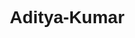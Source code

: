 # Aditya-Kumar
<!DOCTYPE html>
<html lang="en">

<head>
    <meta charset="UTF-8" />
    <meta name="viewport" content="width=device-width, initial-scale=1.0" />
    <title>Netflix Clone</title>
    <link rel="icon" href="http://pngimg.com/uploads/netflix/small/netflix_PNG15.png" />
    <script src="https://www.gstatic.com/firebasejs/10.0.0/firebase-app.js"></script>
    <script src="https://www.gstatic.com/firebasejs/10.0.0/firebase-auth.js"></script>
    <script src="https://www.gstatic.com/firebasejs/10.0.0/firebase-firestore.js"></script>
    <style>
        * {
            margin: 0;
            padding: 0;
            box-sizing: border-box;
            font-family: Arial, Helvetica, sans-serif;
        }

        body {
            background-color: black;
            color: white;
        }

        .background {
            position: fixed;
            top: 0;
            left: 0;
            height: 100vh;
            width: 100vw;
            background: url('https://wallpapers.com/images/hd/netflix-background-gs7hjuwvv2g0e9fj.jpg') no-repeat center center/cover;
            z-index: -1;
            filter: brightness(0.4);
        }

        .navbar {
            display: flex;
            align-items: center;
            padding: 20px;
        }

        .brand_logo {
            height: 40px;
        }

        .top-navbar {
            display: flex;
            justify-content: flex-end;
            padding: 10px 30px;
            gap: 10px;
        }

        .nav-buttons button {
            padding: 8px 16px;
            font-size: 14px;
            background-color: #e50914;
            color: white;
            border: none;
            border-radius: 4px;
            cursor: pointer;
            transition: background-color 0.3s ease;
        }

        .nav-buttons button:hover {
            background-color: #b81d12;
        }

        .banner {
            height: 100vh;
            background-size: contain;
            background-position: center center;
            background-image: url('https://image.tmdb.org/t/p/original//lsHFo42x6B5gVBNxyzQF4Oh6e9V.jpg');
            display: flex;
            flex-direction: column;
            justify-content: center;
            padding: 60px 30px;
        }

        .banner__contents h1 {
            font-size: 4rem;
        }

        .banner__description {
            margin-top: 20px;
            font-size: 1.3rem;
            max-width: 600px;
        }

        .container {
            text-align: center;
            max-width: 800px;
            margin: 100px auto;
            padding: 0 20px;
        }

        .container h2 {
            font-size: 3rem;
            margin-bottom: 20px;
        }

        .container h3 {
            font-size: 1.5rem;
            margin-bottom: 15px;
        }

        .email-form {
            margin-top: 20px;
            display: flex;
            justify-content: center;
            flex-wrap: wrap;
            gap: 10px;
        }

        .email-form input {
            padding: 15px;
            width: 300px;
            font-size: 16px;
            border: none;
            border-radius: 2px;
            outline: none;
        }

        .email-form button {
            padding: 15px 25px;
            font-size: 16px;
            background-color: #e50914;
            color: white;
            border: none;
            border-radius: 2px;
            cursor: pointer;
            transition: background-color 0.3s ease;
        }

        .email-form button:hover {
            background-color: #b81d12;
        }

        .carousel {
            margin: 60px auto;
            padding: 20px;
            max-width: 1000px;
            display: flex;
            flex-wrap: wrap;
            gap: 15px;
            justify-content: center;
            overflow-x: scroll;
            scrollbar-width: none;
        }

        .carousel::-webkit-scrollbar {
            display: none;
            /* for Chrome, Safari */
        }

        .carousel img {
            width: 180px;
            border-radius: 10px;
            transition: transform 0.3s ease;
        }

        .carousel img:hover {
            transform: scale(1.1);
        }

        .visually-hidden {
            position: absolute;
            left: -9999px;
        }

        @media (max-width: 768px) {
            .container h2 {
                font-size: 2.5rem;
            }

            .container h3 {
                font-size: 1.2rem;
            }

            .email-form input,
            .email-form button {
                width: 80%;
            }
        }

        .top-navbar {
            position: sticky;
            top: 0;
            background: rgba(0, 0, 0, 0.7);
            z-index: 10;
        }

        section h3 {
            font-size: 1.5rem;
            margin: 20px 0 10px 30px;
        }

        #movie-modal {
            transition: all 0.3s ease;
        }

        .movie-card {
            position: relative;
            width: 200px;
            height: 300px;
            border-radius: 10px;
            overflow: hidden;
            transition: transform 0.3s ease;
        }

        .movie-card:hover {
            transform: scale(1.05);
        }

        .movie-img {
            width: 100%;
            height: 100%;
            object-fit: cover;
        }

        .overlay {
            position: absolute;
            top: 0;
            left: 0;
            width: 100%;
            height: 100%;
            background: rgba(0, 0, 0, 0.7);
            color: white;
            display: none;
            align-items: center;
            justify-content: center;
            text-align: center;
        }

        /* For smooth animations and hover effects */
        .movie-card:hover {
            transform: scale(1.1);
            transition: transform 0.3s ease;
        }

        .movie-card:hover .overlay {
            display: flex;
            opacity: 1;
            transition: opacity 0.3s ease-in-out;
        }

        .overlay {
            display: none;
            opacity: 0;
            position: absolute;
            top: 0;
            left: 0;
            width: 100%;
            height: 100%;
            background: rgba(0, 0, 0, 0.7);
            color: white;
            align-items: center;
            justify-content: center;
            text-align: center;
            padding: 10px;
        }

        .movie-img {
            width: 100%;
            height: 100%;
            object-fit: cover;
        }

        /* Navbar Styling - Sticky effect */
        .top-navbar {
            position: sticky;
            top: 0;
            background: rgba(0, 0, 0, 0.8);
            z-index: 10;
            padding: 15px;
        }
 
        /* Banner styling with fade-in */
        .banner {
            height: 100vh;
            background-size: cover;
            background-position: center center;
            background-image: url('https://image.tmdb.org/t/p/original/3NTAbAiao4JLzFQw6YxP1YZppM8.jpg');
            display: flex;
            flex-direction: column;
            justify-content: center;
            padding: 60px 30px;
            opacity: 0;
            animation: fadeIn 2s forwards;
        }

        @keyframes fadeIn {
            0% {
                opacity: 0;
            }

            100% {
                opacity: 1;
            }
        }

        .nav-buttons button:hover {
            background-color: #b81d12;
        }

        .carousel img {
            width: 180px;
            height: 270px;
            border-radius: 10px;
            transition: transform 0.3s ease;
        }

        .carousel img:hover {
            transform: scale(1.05);
        }

        /* Mobile responsiveness for smaller screens */
        @media (max-width: 768px) {
            .carousel {
                flex-direction: column;
                align-items: center;
                gap: 10px;
            }

            .carousel img {
                width: 100%;
                height: auto;
            }
        }

        /* Ensuring the movies are displayed in a row */
        /* Ensuring the movies are displayed in a row */
        .movie-row {
            display: flex;
            justify-content: space-between;
            gap: 10px;
            margin-top: 20px;
            flex-wrap: nowrap;
            /* Prevent wrapping */
        }

        /* Styling individual movie cards */
        .movie-card {
            display: flex;
            justify-content: center;
            align-items: center;
            flex: 0 0 auto;
            /* Prevent expansion and compression */
            border-radius: 10px;
            overflow: hidden;
            transition: transform 0.3s ease;
            height: 300px;
        }

        /* Image styling */
        .movie-img {
            width: 100%;
            height: auto;
            border-radius: 10px;
            object-fit: cover;
        }

        /* Hover effect */
        .movie-card:hover {
            transform: scale(1.05);
        }
    </style>
</head>

<body>
    <div class="background"></div>

    <header>
        <nav class="navbar">
            <div class="navbar_brand">
                <img src="https://www.freepnglogos.com/uploads/netflix-logo-0.png" alt="Netflix Logo"
                    class="brand_logo" />
            </div>
        </nav>
    </header>
    <div class="movie-row">
        <div class="movie-card">
            <img src="https://pics.filmaffinity.com/2025_the_world_enslaved_by_a_virus-659669776-large.jpg"
                alt="Movie Name" class="movie-img" />
        </div>

        <div class="movie-card">
            <img src="https://pics.filmaffinity.com/2025_the_world_enslaved_by_a_virus-659669776-large.jpg"
                alt="Movie Name" class="movie-img" />
        </div>

        <div class="movie-card">
            <img src="https://pics.filmaffinity.com/2025_the_world_enslaved_by_a_virus-659669776-large.jpg"
                alt="Movie Name" class="movie-img" />
        </div>
    </div>

    <div class="top-navbar">
        <div class="nav-buttons">
            <button type="button" class="signin-btn">Sign In</button>
            <button type="button" class="lang-btn">Hindi / English</button>
        </div>
    </div>
    <header class="banner">
        <div class="banner__contents">
            <h1>Money Heist</h1>
            <div class="banner__description">
                A criminal mastermind who goes by "The Professor" has a plan to pull off the biggest heist in recorded
                history.
            </div>
        </div>
    </header>

    <main class="container">
        <h2>Unlimited Movies, TV Shows, and More</h2>
        <h3>Watch anywhere. Cancel anytime.</h3>
        <h3>Ready to watch? Enter your email to create or restart your membership.</h3>

        <form class="email-form">
            <label for="email" class="visually-hidden">Email Address</label>
            <input type="email" id="email" placeholder="Email Address" required />
            <button type="submit">Get Started</button>
        </form>
    </main>

    <section class="carousel">
        <img src="https://image.tmdb.org/t/p/w300/qNBAXBIQlnOThrVvA6mA2B5ggV6.jpg" alt="Movie 1" />
        <img src="https://image.tmdb.org/t/p/w300/rXTqhpkpj6E0YilQ49PK1SSqLhm.jpg" alt="Movie 2" />
        <img src="https://image.tmdb.org/t/p/w300/7qop80YfuO0BwJa1uXk1DXUUEwv.jpg" alt="Movie 3" />
        <img src="https://image.tmdb.org/t/p/w300/hTExot1sfn7dHZjGrk0Aiwpntxt.jpg" alt="Movie 4" />
        <img src="https://image.tmdb.org/t/p/w300/kGzFbGhp99zva6oZODW5atUtnqi.jpg" alt="Movie 5" />
    </section>

    <div id="search-results"></div>

    <script>

        const API_KEY = 'YOUR_TMDB_API_KEY'; // Replace with your real TMDB API key
        const API_URL = 'https://api.themoviedb.org/3';
        const IMAGE_BASE = 'https://image.tmdb.org/t/p/w300';

        const firebaseConfig = {
            apiKey: "YOUR_API_KEY",
            authDomain: "YOUR_AUTH_DOMAIN",
            projectId: "YOUR_PROJECT_ID",
            storageBucket: "YOUR_STORAGE_BUCKET",
            messagingSenderId: "YOUR_SENDER_ID",
            appId: "YOUR_APP_ID"
        };

        // Initialize Firebase
        firebase.initializeApp(firebaseConfig);
        const auth = firebase.auth();
        const db = firebase.firestore();

        // Sign In / Sign Out
        document.querySelector('.signin-btn').addEventListener('click', () => {
            if (auth.currentUser) {
                auth.signOut().then(() => {
                    console.log("Signed out successfully");
                }).catch(error => {
                    console.error("Error during sign out:", error);
                });
            } else {
                const provider = new firebase.auth.GoogleAuthProvider();
                auth.signInWithPopup(provider).then(result => {
                    console.log(result.user);
                }).catch(error => {
                    console.error("Error during sign in:", error);
                });
            }
        });

        auth.onAuthStateChanged(user => {
            if (user) {
                document.querySelector('.signin-btn').innerText = "Sign Out";
            } else {
                document.querySelector('.signin-btn').innerText = "Sign In";
            }
        });

        // Search functionality
        document.getElementById('email').addEventListener('input', async (e) => {
            const query = e.target.value;
            if (query.length < 2) return;

            const res = await fetch(`${API_URL}/search/movie?api_key=${API_KEY}&query=${query}`);
            const data = await res.json();
            displaySearchResults(data.results);
        });

        function displaySearchResults(results) {
            const container = document.getElementById('search-results');
            container.innerHTML = '';
            results.forEach(movie => {
                const div = document.createElement('div');
                div.innerHTML = `<img src="${IMAGE_BASE}${movie.poster_path}" alt="${movie.title}" title="${movie.title}" />`;
                container.appendChild(div);
            });
        }

        // Add to Watchlist
        function saveToWatchlist(movie) {
            const user = firebase.auth().currentUser;
            if (!user) return alert("Please sign in first.");

            db.collection("users").doc(user.uid).collection("watchlist").add(movie);
        }

        // Infinite Scroll
        let currentPage = 1;
        let isLoading = false;

        window.addEventListener('scroll', () => {
            if (window.innerHeight + window.scrollY >= document.body.offsetHeight - 500 && !isLoading) {
                isLoading = true;
                fetchMoreMovies();
            }
        });

        async function fetchMoreMovies() {
            const res = await fetch(`${API_URL}/trending/movie/week?api_key=${API_KEY}&page=${++currentPage}`);
            const data = await res.json();
            createRow("More Trending", data.results);
            isLoading = false;
        }

        function createRow(title, movies) {
            const section = document.createElement('section');
            section.innerHTML = `<h3>${title}</h3>`;
            const carousel = document.createElement('div');
            carousel.classList.add('carousel');

            movies.forEach(movie => {
                const img = document.createElement('img');
                img.src = `${IMAGE_BASE}${movie.poster_path}`;
                img.alt = movie.title;
                img.loading = "lazy";
                img.addEventListener('click', () => showMovieDetails(movie));

                const addToWatchlistButton = document.createElement('button');
                addToWatchlistButton.innerText = "Add to Watchlist";
                addToWatchlistButton.addEventListener('click', () => {
                    saveToWatchlist(movie);
                });

                carousel.appendChild(img);
                carousel.appendChild(addToWatchlistButton);
            });

            section.appendChild(carousel);
            document.body.appendChild(section);
        }

        function showMovieDetails(movie) {
            const modal = document.createElement('div');
            modal.innerHTML = `
                <span onclick="document.body.removeChild(this.parentElement)">✖</span>
                <h2>${movie.title}</h2>
                <p>${movie.overview || 'No description available.'}</p>
            `;
            document.body.appendChild(modal);
        }

        // Initial fetch for trending movies
        fetchMoreMovies();
    </script>
</body>

</html>
